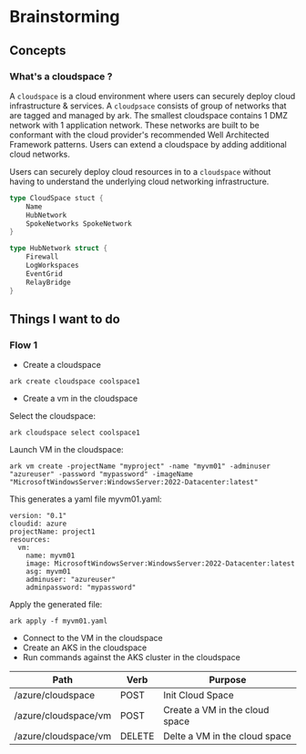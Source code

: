 

# Brainstorming


## Concepts

### What's a cloudspace ?

A `cloudspace` is a cloud environment where users can securely deploy cloud infrastructure & services. A `cloudpsace` consists of group of networks that are tagged and managed by ark. The smallest cloudspace contains 1 DMZ network with 1 application network. These networks are built to be conformant with the cloud provider's recommended Well Architected Framework patterns. Users can extend a cloudspace by adding additional cloud networks. 

Users can securely deploy cloud resources in to a `cloudspace` without having to understand the underlying cloud networking infrastructure.


```go
type CloudSpace stuct {
    Name
    HubNetwork
    SpokeNetworks SpokeNetwork
}

type HubNetwork struct {
    Firewall
    LogWorkspaces
    EventGrid
    RelayBridge
}
```

## Things I want to do

### Flow 1
- Create a cloudspace

```
ark create cloudspace coolspace1
```

- Create a vm in the cloudspace

Select the cloudspace:

```
ark cloudspace select coolspace1
```
Launch VM in the cloudspace:

```
ark vm create -projectName "myproject" -name "myvm01" -adminuser "azureuser" -password "mypassword" -imageName "MicrosoftWindowsServer:WindowsServer:2022-Datacenter:latest"
```

This generates a yaml file myvm01.yaml:
```
version: "0.1"
cloudid: azure
projectName: project1
resources:
  vm:
    name: myvm01
    image: MicrosoftWindowsServer:WindowsServer:2022-Datacenter:latest 
    asg: myvm01
    adminuser: "azureuser"
    adminpassword: "mypassword"
```

Apply the generated file:

```
ark apply -f myvm01.yaml
```

- Connect to the VM in the cloudspace
- Create an AKS in the cloudspace
- Run commands against the AKS cluster in the cloudspace



|Path|Verb|Purpose|
|-|-|-|
|/azure/cloudspace| POST | Init Cloud Space
|/azure/cloudspace/vm | POST | Create a VM in the cloud space
|/azure/cloudspace/vm | DELETE | Delte a VM in the cloud space


